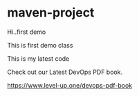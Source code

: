 # maven-project
Hi..first demo

This is first demo class

This is my latest code

Check out our Latest DevOps PDF book.

https://www.level-up.one/devops-pdf-book
